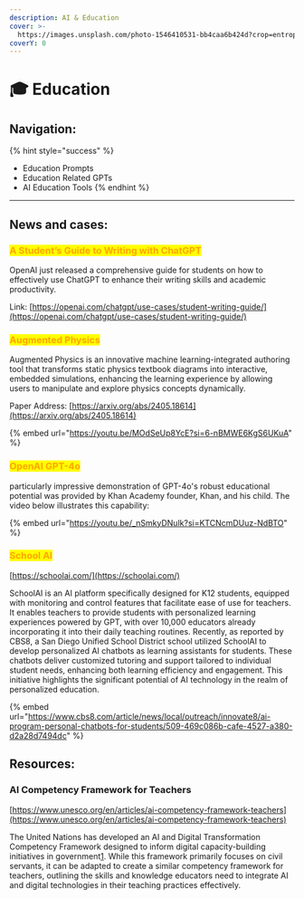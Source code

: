 ```yaml
---
description: AI & Education
cover: >-
  https://images.unsplash.com/photo-1546410531-bb4caa6b424d?crop=entropy&cs=srgb&fm=jpg&ixid=M3wxOTcwMjR8MHwxfHNlYXJjaHw4fHxlZHVjYXRpb258ZW58MHx8fHwxNzE4NjAwNzQwfDA&ixlib=rb-4.0.3&q=85
coverY: 0
---
```


# 🎓 Education

## Navigation: <a href="#prompts-for-educators" id="prompts-for-educators"></a>

{% hint style="success" %}
* Education Prompts
* Education Related GPTs
* AI Education Tools
{% endhint %}



***

## News and cases: <a href="#prompts-for-educators" id="prompts-for-educators"></a>

### <mark style="color:orange;">A Student’s Guide to Writing with ChatGPT</mark>

OpenAI just released a comprehensive guide for students on how to effectively use ChatGPT to enhance their writing skills and academic productivity.

Link: [https://openai.com/chatgpt/use-cases/student-writing-guide/](https://openai.com/chatgpt/use-cases/student-writing-guide/)

### <mark style="color:orange;">Augmented Physics</mark>

Augmented Physics is an innovative machine learning-integrated authoring tool that transforms static physics textbook diagrams into interactive, embedded simulations, enhancing the learning experience by allowing users to manipulate and explore physics concepts dynamically.

Paper Address: [https://arxiv.org/abs/2405.18614](https://arxiv.org/abs/2405.18614)

{% embed url="https://youtu.be/MOdSeUp8YcE?si=6-nBMWE6KgS6UKuA" %}

### <mark style="color:orange;">OpenAI GPT-4o</mark>

&#x20;particularly impressive demonstration of GPT-4o's robust educational potential was provided by Khan Academy founder, Khan, and his child. The video below illustrates this capability:

{% embed url="https://youtu.be/_nSmkyDNulk?si=KTCNcmDUuz-NdBTO" %}



### <mark style="color:orange;">School AI</mark>

[https://schoolai.com/](https://schoolai.com/)

SchoolAI is an AI platform specifically designed for K12 students, equipped with monitoring and control features that facilitate ease of use for teachers. It enables teachers to provide students with personalized learning experiences powered by GPT, with over 10,000 educators already incorporating it into their daily teaching routines. Recently, as reported by CBS8, a San Diego Unified School District school utilized SchoolAI to develop personalized AI chatbots as learning assistants for students. These chatbots deliver customized tutoring and support tailored to individual student needs, enhancing both learning efficiency and engagement. This initiative highlights the significant potential of AI technology in the realm of personalized education.

{% embed url="https://www.cbs8.com/article/news/local/outreach/innovate8/ai-program-personal-chatbots-for-students/509-469c086b-cafe-4527-a380-d2a28d7494dc" %}



## Resources:

### AI Competency Framework for Teachers

[https://www.unesco.org/en/articles/ai-competency-framework-teachers](https://www.unesco.org/en/articles/ai-competency-framework-teachers)

The United Nations has developed an AI and Digital Transformation Competency Framework designed to inform digital capacity-building initiatives in government[1](https://sdgs.un.org/sites/default/files/2023-05/B44%20-%20Tan%20-%20AI%20and%20Digital%20Transformation%20Competencies%20Framework.pdf). While this framework primarily focuses on civil servants, it can be adapted to create a similar competency framework for teachers, outlining the skills and knowledge educators need to integrate AI and digital technologies in their teaching practices effectively.







